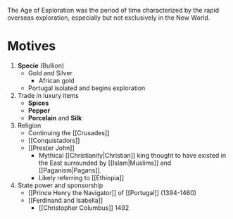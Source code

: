 The Age of Exploration was the period of time characterized by the rapid overseas exploration, especially but not exclusively in the New World.
# Motives
1. **Specie** (Bullion)
	- Gold and Silver
		- African gold
	- Portugal isolated and begins exploration
2. Trade in luxury items
	- **Spices**
	- **Pepper**
	- **Porcelain** and **Silk**
3. Religion
	- Continuing the [[Crusades]]
	- [[Conquistadors]]
	- [[Prester John]]
		- Mythical [[Christianity|Christian]] king thought to have existed in the East surrounded by [[Islam|Muslims]] and [[Paganism|Pagans]].
		- Likely referring to [[Ethiopia]]
4. State power and sponsorship
	- [[Prince Henry the Navigator]] of [[Portugal]] (1394-1460)
	- [[Ferdinand and Isabella]]
		- [[Christopher Columbus]] 1492